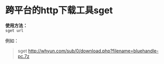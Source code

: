 # 跨平台的http下载工具sget #


**使用方法：**  
`sget url`

例如：  
> sget http://whyun.com/sub/0/download.php?filename=bluehandle-pc.7z

